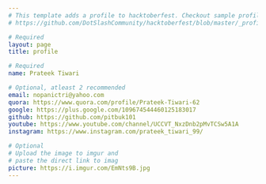 ```yaml
---
# This template adds a profile to hacktoberfest. Checkout sample profile at
# https://github.com/DotSlashCommunity/hacktoberfest/blob/master/_profile/ksdme.md

# Required
layout: page
title: profile

# Required
name: Prateek Tiwari

# Optional, atleast 2 recommended
email: nopanictri@yahoo.com
quora: https://www.quora.com/profile/Prateek-Tiwari-62
google: https://plus.google.com/109674544460125183017
github: https://github.com/pitbuk101 
youtube: https://www.youtube.com/channel/UCCVT_NxzDnb2pMvTCSw5A1A
instagram: https://www.instagram.com/prateek_tiwari_99/

# Optional
# Upload the image to imgur and
# paste the direct link to imag
picture: https://i.imgur.com/EmNts9B.jpg					
---
```

